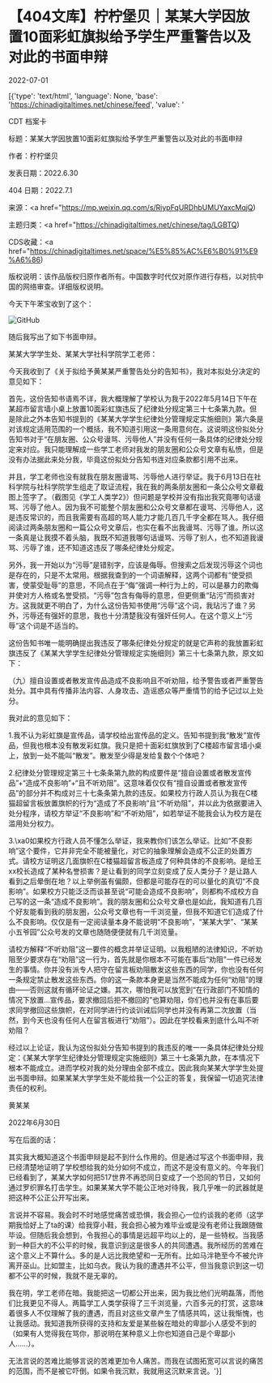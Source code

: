# 【404文库】柠柠堡贝｜某某大学因放置10面彩虹旗拟给予学生严重警告以及对此的书面申辩

2022-07-01

[{'type': 'text/html', 'language': None, 'base': 'https://chinadigitaltimes.net/chinese/feed', 'value': '

CDT 档案卡

标题：某某大学因放置10面彩虹旗拟给予学生严重警告以及对此的书面申辩

作者：柠柠堡贝

发表日期：2022.6.30

404 日期：2022.7.1

来源：<a href="https://mp.weixin.qq.com/s/RiypFqURDhbUMUYaxcMqjQ)

主题归类：<a href="https://chinadigitaltimes.net/chinese/tag/LGBTQ)

CDS收藏：<a href="https://chinadigitaltimes.net/space/%E5%85%AC%E6%B0%91%E9%A6%86)

版权说明：该作品版权归原作者所有。中国数字时代仅对原作进行存档，以对抗中国的网络审查。详细版权说明。





今天下午苯宝收到了这个：

![GitHub](https://chinadigitaltimes.net/chinese/files/2022/07/post-683721-62bea6aa4ca26.)

随后我写出了如下书面申辩。

某某大学学生处、某某大学社科学院学工老师：

今天我收到了《关于拟给予黄某某严重警告处分的告知书》，我对本拟处分决定的意见如下：

首先，这份告知书语焉不详，我大概理解了学校认为我于2022年5月14日下午在某超市留言墙小桌上放置10面彩虹旗违反了纪律处分规定第三十七条第九款。但是除此之外本告知书提到的《某某大学学生纪律处分管理规定实施细则》第六条是对该规定适用范围的一个概括，我不知道引用这一条用意何在。这说明这份拟处分告知书对于“在朋友圈、公众号谩骂、污辱他人”并没有任何一条具体的纪律处分规定来对应。我只能理解成一些学工老师对我发的朋友圈和公众号文章有私愤，但是没有办法据此来处分我，毕竟这份拟处分告知书连对应条款都引用不出来。

并且，学工老师也没有就我在朋友圈谩骂、污辱他人进行举证。我于6月13日在社科学院与社科学院学生组走了取证流程，我在我的两条朋友圈和一条公众号文章截图上签字了。（截图见《学工人类学2》）但问题是学校并没有指出我究竟哪句话谩骂、污辱了他人。因为我不可能整个朋友圈和公众号文章都在谩骂、污辱他人，这是违反常识的，而且我需要有高超的骂人能力才能几百几千字全都在骂人。我仔细阅读过两条朋友圈和一篇公众号文章后，也实在看不出我谩骂、污辱了谁。所以这一条真是让我摸不着头脑，我既不知道我哪句话谩骂、污辱了别人，也不知道我谩骂、污辱了谁，还不知道这违反了哪条纪律处分规定。

另外，我一开始以为“污辱”是错别字，应该是侮辱。但搜索之后发现污辱这个词也是存在的，只是不太常用。根据我查到的一个词语解释，这两个词都有“使受损害，使蒙受耻辱”的意思，不同点在于“侮”强调一种行为上的，可以是暴力的欺侮并使对方人格或名誉受损。“污辱”包含有侮辱的意思，但更侧重“玷污”而损害对方。这我就更不明白了，为什么这份告知书使用“污辱”这个词，我玷污了谁？另外，污辱还有强奸的意思，我也十分清楚我没有强奸任何人。在这个意义上“污辱”这个词是不适当的。

这份告知书唯一能明确提出我违反了哪条纪律处分规定的就是它声称的我放置彩虹旗违反了《某某大学学生纪律处分管理规定实施细则》第三十七条第九款，原文如下：

（九）擅自设置或者散发宣传品造成不良影响且不听劝阻，给予警告或者严重警告处分。其中具有传播非法内容、人身攻击、造谣惑众等严重情节的给予记过以上处分。

我对此的意见如下：

1.我不认为彩虹旗是宣传品，请学校给出宣传品的定义。告知书提到我“散发”宣传品，但我也根本没有散发彩虹旗。我只是把十面彩虹旗放到了C楼超市留言墙小桌上，放到一处不能叫“散发”。散发至少得是发给复数个个体吧？

2.纪律处分管理规定第三十七条条第九款的构成要件是“擅自设置或者散发宣传品”+“造成不良影响”+“且不听劝阻”。这意味着仅仅有“擅自设置或者散发宣传品”的部分并不构成对三十七条条第九款的违反。如果校方行政人员认为我在C楼猫超留言板放置旗帜的行为“造成了不良影响”且“不听劝阻”，并以此为依据要进入处分程序，请校方举证“不良影响”和“不听劝阻”，如若举证不能我会认为校方是在滥用处分权力。

3.\xa0如果校方行政人员不懂怎么举证，我来教你们该怎么举证。比如“不良影响”这个要件，它并非完全不能被量化，对它的抽象理解会造成不公正的处置方式。请校方证明这几面旗帜在C楼猫超留言板造成了何种具体的不良影响。是给王xx校长造成了某种名誉损害？是让看到的同学立刻变成了反人类分子？是让路人看到之后晕倒在地？以上举例虽有偏颇，但都是可能存在的可以量化的真切“不良影响”。如果校方只能泛泛而谈甚至说“可能会造成不良影响”，则都构不成校方自己写的这一条“造成不良影响”。我的朋友圈和公众号文章也是如此，我知道有几百个好友能看到我的朋友圈，公众号文章也有一千浏览量，但我不知道它们造成了什么不良影响。仅仅是有一定阅读量本身不能说明“不良影响”，“某某大学”、“某某小五爷园”公众号发的文章也随随便便就有几千浏览量。



请校方解释“不听劝阻”这一要件的概念并举证证明。以我粗陋的法律知识，不听劝阻至少要求存在“劝阻”这一行为，首先就是你根本不可能在事后“劝阻”一件已经发生的事情。你并没有派专人把守在留言板劝阻散发这些东西的同学，你也没有任何一条规定禁止散发这些东西。你的这一条款本身更是当然不能成为任何“劝阻”的理由——否则这就有循环论证之嫌。其次，哪怕我可以放宽到“在行政部门不知情的情况下放置…宣传品，要求撤回后拒不撤回的”也算劝阻，你们也并没有在事后要求同学撤回这些旗帜，在对同学进行约谈训诫后同学也并没有再第二次放置（当然，到今天也没有任何人在留言板进行“劝阻”）。因此在学校看来到底什么叫不听劝阻？



经过以上论证，我认为这份拟处分告知书提到的我违反的唯一一条具体纪律处分规定：《某某大学学生纪律处分管理规定实施细则》第三十七条第九款，在本情况下根本不能成立。进而学校对我的处分理由全部不成立。因此我向某某大学学生处提出书面申辩。如果某某大学学生处不能给我一个公正的答复，我保留一切追究法律责任的权利。

黄某某

2022年6月30日

写在后面的话：

其实我大概知道这个书面申辩是起不到什么作用的。但是通过写这个书面申辩，我已经清楚地证明了学校想给我的处分如何不成立，而这不是没有意义的。今年我们已经看到了，某某大学如何把517世界不再恐同日变成了一个恐同的节日，又如何通过罗织罪名打击学生。如果某某大学不能公正地对待我，我几乎唯一的武器就是把这种不公正公开写出来。

言说并不容易。我会时不时地感觉痛苦或恐惧，我会担心一位约谈我的老师（这学期我恰好上了ta的课）给我穿小鞋，我会担心被为难毕业或是没有老师让我跟随做毕设。但随后我会想到，令我担心的事情是远超平均以上的，是一些特权。当我感到一种巨大的不公平的时候，我意识到这是很多人的共同遭遇。我所经历的苦难在这个意义上不算什么。多的是人远比我绝望和一无所有。比如马泮艳至今不被允许离开巫山。比如盟主，比如乌衣。我认为我的遭遇并不公平，但当我意识到这一切都不公平的时候，我就不是无辜的。

我在明，学工老师在暗。我能把这一切都公开出来，因为我比他们光明磊落，而他们比我更见不得人。两篇学工人类学获得了三千浏览量，六百多元的打赏，这意味着很多人不仅理解了我的遭遇，而且对这些文章产生了情感共鸣，这让我惭愧，也让我感动。我知道我所获得的支持和友爱是某些躲在暗处的卑鄙小人感受不到的（如果有人觉得我在骂你，那说明在某种意义上你也知道自己是个卑鄙小人……）。

无法言说的苦难比能够言说的苦难更加令人痛苦。而我在试图拓宽可以言说的痛苦的范围，而不是被它吓倒。如果令我沉默，我就用这沉默来言说。'}]